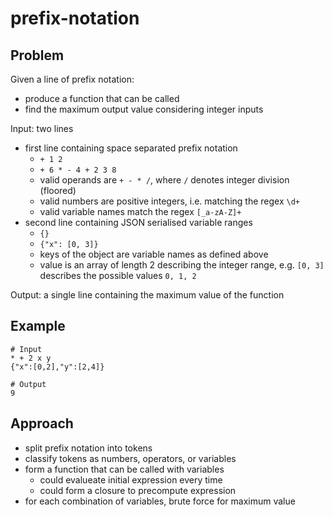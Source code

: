 # prefix-notation

## Problem

Given a line of prefix notation:

- produce a function that can be called
- find the maximum output value considering integer inputs

Input: two lines

- first line containing space separated prefix notation
  - `+ 1 2`
  - `+ 6 * - 4 + 2 3 8`
  - valid operands are `+ - * /`, where `/` denotes integer division (floored)
  - valid numbers are positive integers, i.e. matching the regex `\d+`
  - valid variable names match the regex `[_a-zA-Z]+`
- second line containing JSON serialised variable ranges
  - `{}`
  - `{"x": [0, 3]}`
  - keys of the object are variable names as defined above
  - value is an array of length 2 describing the integer range, e.g. `[0, 3]` describes the possible values `0, 1, 2`

Output: a single line containing the maximum value of the function

## Example

```
# Input
* + 2 x y
{"x":[0,2],"y":[2,4]}

# Output
9
```

## Approach

- split prefix notation into tokens
- classify tokens as numbers, operators, or variables
- form a function that can be called with variables
  - could evalueate initial expression every time
  - could form a closure to precompute expression
- for each combination of variables, brute force for maximum value
